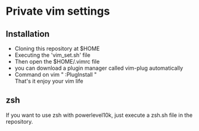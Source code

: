 # Private vim settings
## Installation
- Cloning this repository at $HOME
- Executing the 'vim_set.sh' file
- Then open the $HOME/.vimrc file
- you can download a plugin manager called vim-plug automatically
- Command on vim " :PlugInstall "  
That's it enjoy your vim life

## zsh
If you want to use zsh with powerlevel10k,
just execute a zsh.sh file in the repository.
